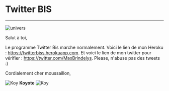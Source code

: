 # Twitter BIS

----------------------------------------

![univers](https://upload.wikimedia.org/wikipedia/fr/thumb/c/c8/Twitter_Bird.svg/1259px-Twitter_Bird.svg.png)

Salut à toi, 

Le programme Twitter Bis marche normalement. 
Voici le lien de mon Heroku : https://twitterbiss.herokuapp.com. 
Et voici le lien de mon twitter pour vérifier : https://twitter.com/MaxBrindelys. Please, n'abuse pas des tweets :)


Cordialement cher moussaillon, 

![Koy](https://image.noelshack.com/fichiers/2018/05/4/1517512365-koyote.png)
 **Koyote** ![Koy](https://image.noelshack.com/fichiers/2018/05/4/1517512365-koyote.png)
